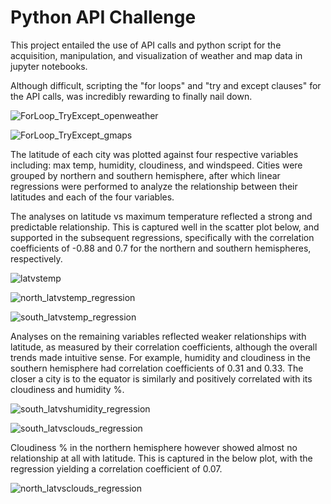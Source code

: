 # Python API Challenge

This project entailed the use of API calls and python script for the acquisition, manipulation, and visualization of weather and map data in jupyter notebooks. 

Although difficult, scripting the "for loops" and "try and except clauses" for the API calls, was incredibly rewarding to finally nail down. 

![ForLoop_TryExcept_openweather](https://user-images.githubusercontent.com/79114121/115125854-31837700-9f88-11eb-85b1-e71ea400d795.png)

![ForLoop_TryExcept_gmaps](https://user-images.githubusercontent.com/79114121/115125857-3516fe00-9f88-11eb-9142-a07cef13ac24.png)

The latitude of each city was plotted against four respective variables including: max temp, humidity, cloudiness, and windspeed. Cities were grouped by northern and southern hemisphere, after which linear regressions were performed to analyze the relationship between their latitudes and each of the four variables.  

The analyses on latitude vs maximum temperature reflected a strong and predictable relationship. This is captured well in the scatter plot below, and supported in the subsequent regressions, specifically with the correlation coefficients of -0.88 and 0.7 for the northern and southern hemispheres, respectively. 

![latvstemp](https://user-images.githubusercontent.com/79114121/115125867-4102c000-9f88-11eb-9e85-aed95f7205a5.png)

![north_latvstemp_regression](https://user-images.githubusercontent.com/79114121/115125873-4a8c2800-9f88-11eb-9aa5-b1098df1240a.png)

![south_latvstemp_regression](https://user-images.githubusercontent.com/79114121/115125875-4cee8200-9f88-11eb-88a4-6dedd1a862c9.png)

Analyses on the remaining variables reflected weaker relationships with latitude, as measured by their correlation coefficients, although the overall trends made intuitive sense. For example, humidity and cloudiness in the southern hemisphere had correlation coefficients of 0.31 and 0.33. The closer a city is to the equator is similarly and positively correlated with its cloudiness and humidity %.

![south_latvshumidity_regression](https://user-images.githubusercontent.com/79114121/115125881-5c6dcb00-9f88-11eb-9fa5-b1a9ab14e84e.png)

![south_latvsclouds_regression](https://user-images.githubusercontent.com/79114121/115125885-6394d900-9f88-11eb-90ac-68f8e354dd89.png)

Cloudiness % in the northern hemisphere however showed almost no relationship at all with latitude. This is captured in the below plot, with the regression yielding a correlation coefficient of 0.07. 

![north_latvsclouds_regression](https://user-images.githubusercontent.com/79114121/115125892-74454f00-9f88-11eb-962d-85be5e67a674.png)



